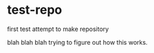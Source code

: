 # test-repo
first test attempt to make repository


blah blah blah trying to figure out how this works. 
